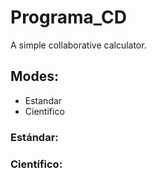# Programa_CD
A simple collaborative calculator.

## Modes:

- Estandar
- Cientifico

### Estándar:

### Científico: